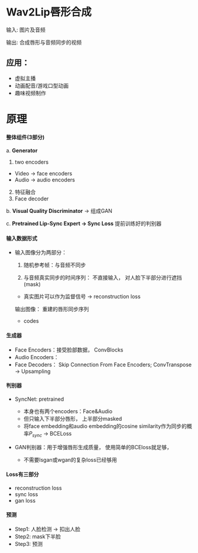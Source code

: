 # Wav2Lip唇形合成

输入: 图片及音频

输出: 合成唇形与音频同步的视频

## 应用：

- 虚拟主播
- 动画配音/游戏口型动画
- 趣味视频制作

# 原理

#### 整体组件(3部分)

a. **Generator**

1. two encoders

- Video -> face encoders
- Audio -> audio encoders

2. 特征融合
3. Face decoder

b. **Visual Quality Discriminator** -> 组成GAN

c. **Pretrained Lip-Sync Expert -> Sync Loss** 提前训练好的判别器



#### 输入数据形式

- 输入图像分为两部分：

  1. 随机参考帧：与音频不同步

  2. 与音频真实同步的时间序列： 不直接输入， 对人脸下半部分进行遮挡(mask)

  - 真实图片可以作为监督信号 -> reconstruction loss

  输出图像： 重建的唇形同步序列

  - codes

#### 生成器

- Face Encoders：接受脸部数据， ConvBlocks
- Audio Encoders：
- Face Decoders： Skip Connection From Face Encoders;  ConvTranspose -> Upsampling

#### 判别器

- SyncNet: pretrained
  - 本身也有两个encoders：Face&Audio
  - 但只输入下半部分唇形， 上半部分masked
  - 将face embedding和audio embedding的cosine similarity作为同步的概率$P_{sync}$ -> BCELoss

- GAN判别器：用于增强唇形生成质量， 使用简单的BCEloss就足够，
  - 不需要lsgan或wgan的复杂loss已经够用

#### Loss有三部分

- reconstruction loss
- sync loss
- gan loss

#### 预测

- Step1: 人脸检测 -> 扣出人脸
- Step2: mask下半脸
- Step3: 预测